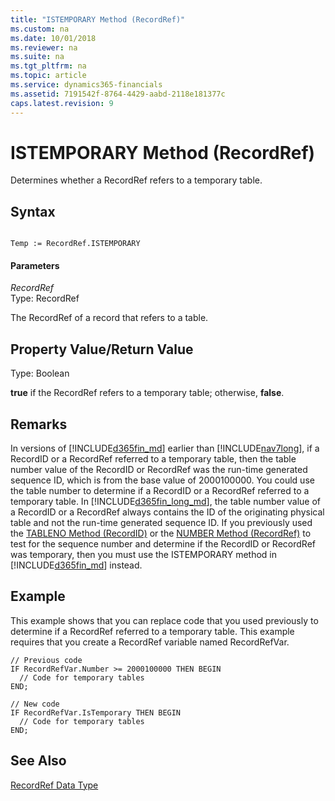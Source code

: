 ```yaml
---
title: "ISTEMPORARY Method (RecordRef)"
ms.custom: na
ms.date: 10/01/2018
ms.reviewer: na
ms.suite: na
ms.tgt_pltfrm: na
ms.topic: article
ms.service: dynamics365-financials
ms.assetid: 7191542f-8764-4429-aabd-2118e181377c
caps.latest.revision: 9
---
```


 

# ISTEMPORARY Method (RecordRef)
Determines whether a RecordRef refers to a temporary table.  
  
## Syntax  
  
```  
  
Temp := RecordRef.ISTEMPORARY  
```  
  
#### Parameters  
 *RecordRef*  
 Type: RecordRef  
  
 The RecordRef of a record that refers to a table.  
  
## Property Value/Return Value  
 Type: Boolean  
  
 **true** if the RecordRef refers to a temporary table; otherwise, **false**.  
  
## Remarks  
 In versions of [!INCLUDE[d365fin_md](../includes/d365fin_md.md)] earlier than [!INCLUDE[nav7long](../includes/nav7long_md.md)], if a RecordID or a RecordRef referred to a temporary table, then the table number value of the RecordID or RecordRef was the run-time generated sequence ID, which is from the base value of 2000100000. You could use the table number to determine if a RecordID or a RecordRef referred to a temporary table. In [!INCLUDE[d365fin_long_md](../includes/d365fin_long_md.md)], the table number value of a RecordID or a RecordRef always contains the ID of the originating physical table and not the run-time generated sequence ID. If you previously used the [TABLENO Method \(RecordID\)](devenv-TABLENO-Method-RecordID.md) or the [NUMBER Method \(RecordRef\)](devenv-NUMBER-Method-RecordRef.md) to test for the sequence number and determine if the RecordID or RecordRef was temporary, then you must use the ISTEMPORARY method in [!INCLUDE[d365fin_md](../includes/d365fin_md.md)] instead.  
  
## Example  
 This example shows that you can replace code that you used previously to determine if a RecordRef referred to a temporary table. This example requires that you create a RecordRef variable named RecordRefVar.  
  
```  
// Previous code  
IF RecordRefVar.Number >= 2000100000 THEN BEGIN  
  // Code for temporary tables  
END;  
  
// New code  
IF RecordRefVar.IsTemporary THEN BEGIN  
  // Code for temporary tables  
END;  
```  
  
## See Also  
 [RecordRef Data Type](../datatypes/devenv-RecordRef-Data-Type.md)